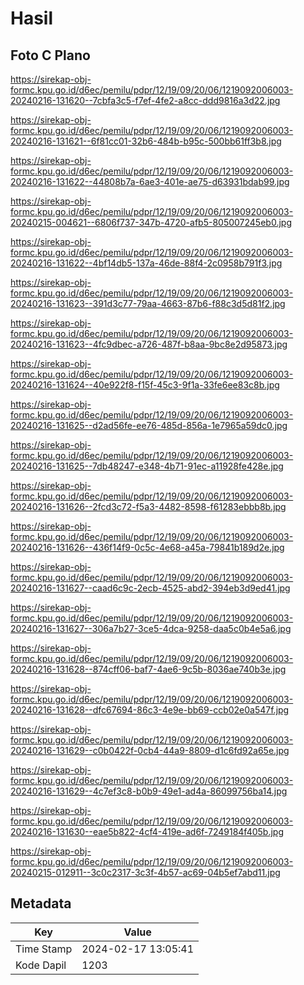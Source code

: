 # Hasil

## Foto C Plano

https://sirekap-obj-formc.kpu.go.id/d6ec/pemilu/pdpr/12/19/09/20/06/1219092006003-20240216-131620--7cbfa3c5-f7ef-4fe2-a8cc-ddd9816a3d22.jpg

https://sirekap-obj-formc.kpu.go.id/d6ec/pemilu/pdpr/12/19/09/20/06/1219092006003-20240216-131621--6f81cc01-32b6-484b-b95c-500bb61ff3b8.jpg

https://sirekap-obj-formc.kpu.go.id/d6ec/pemilu/pdpr/12/19/09/20/06/1219092006003-20240216-131622--44808b7a-6ae3-401e-ae75-d63931bdab99.jpg

https://sirekap-obj-formc.kpu.go.id/d6ec/pemilu/pdpr/12/19/09/20/06/1219092006003-20240215-004621--6806f737-347b-4720-afb5-805007245eb0.jpg

https://sirekap-obj-formc.kpu.go.id/d6ec/pemilu/pdpr/12/19/09/20/06/1219092006003-20240216-131622--4bf14db5-137a-46de-88f4-2c0958b791f3.jpg

https://sirekap-obj-formc.kpu.go.id/d6ec/pemilu/pdpr/12/19/09/20/06/1219092006003-20240216-131623--391d3c77-79aa-4663-87b6-f88c3d5d81f2.jpg

https://sirekap-obj-formc.kpu.go.id/d6ec/pemilu/pdpr/12/19/09/20/06/1219092006003-20240216-131623--4fc9dbec-a726-487f-b8aa-9bc8e2d95873.jpg

https://sirekap-obj-formc.kpu.go.id/d6ec/pemilu/pdpr/12/19/09/20/06/1219092006003-20240216-131624--40e922f8-f15f-45c3-9f1a-33fe6ee83c8b.jpg

https://sirekap-obj-formc.kpu.go.id/d6ec/pemilu/pdpr/12/19/09/20/06/1219092006003-20240216-131625--d2ad56fe-ee76-485d-856a-1e7965a59dc0.jpg

https://sirekap-obj-formc.kpu.go.id/d6ec/pemilu/pdpr/12/19/09/20/06/1219092006003-20240216-131625--7db48247-e348-4b71-91ec-a11928fe428e.jpg

https://sirekap-obj-formc.kpu.go.id/d6ec/pemilu/pdpr/12/19/09/20/06/1219092006003-20240216-131626--2fcd3c72-f5a3-4482-8598-f61283ebbb8b.jpg

https://sirekap-obj-formc.kpu.go.id/d6ec/pemilu/pdpr/12/19/09/20/06/1219092006003-20240216-131626--436f14f9-0c5c-4e68-a45a-79841b189d2e.jpg

https://sirekap-obj-formc.kpu.go.id/d6ec/pemilu/pdpr/12/19/09/20/06/1219092006003-20240216-131627--caad6c9c-2ecb-4525-abd2-394eb3d9ed41.jpg

https://sirekap-obj-formc.kpu.go.id/d6ec/pemilu/pdpr/12/19/09/20/06/1219092006003-20240216-131627--306a7b27-3ce5-4dca-9258-daa5c0b4e5a6.jpg

https://sirekap-obj-formc.kpu.go.id/d6ec/pemilu/pdpr/12/19/09/20/06/1219092006003-20240216-131628--874cff06-baf7-4ae6-9c5b-8036ae740b3e.jpg

https://sirekap-obj-formc.kpu.go.id/d6ec/pemilu/pdpr/12/19/09/20/06/1219092006003-20240216-131628--dfc67694-86c3-4e9e-bb69-ccb02e0a547f.jpg

https://sirekap-obj-formc.kpu.go.id/d6ec/pemilu/pdpr/12/19/09/20/06/1219092006003-20240216-131629--c0b0422f-0cb4-44a9-8809-d1c6fd92a65e.jpg

https://sirekap-obj-formc.kpu.go.id/d6ec/pemilu/pdpr/12/19/09/20/06/1219092006003-20240216-131629--4c7ef3c8-b0b9-49e1-ad4a-86099756ba14.jpg

https://sirekap-obj-formc.kpu.go.id/d6ec/pemilu/pdpr/12/19/09/20/06/1219092006003-20240216-131630--eae5b822-4cf4-419e-ad6f-7249184f405b.jpg

https://sirekap-obj-formc.kpu.go.id/d6ec/pemilu/pdpr/12/19/09/20/06/1219092006003-20240215-012911--3c0c2317-3c3f-4b57-ac69-04b5ef7abd11.jpg


## Metadata

| Key        | Value               |
| ---------- | ------------------- |
| Time Stamp | 2024-02-17 13:05:41 |
| Kode Dapil | 1203                |



